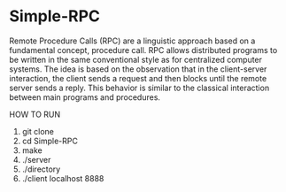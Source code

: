 # Simple-RPC 
Remote Procedure Calls (RPC) are a linguistic approach based on a fundamental
concept, procedure call. RPC allows distributed programs to be written in the same
conventional style as for centralized computer systems. The idea is based on the
observation that in the client-server interaction, the client sends a request and then
blocks until the remote server sends a reply. This behavior is similar to the classical
interaction between main programs and procedures.

HOW TO RUN
1. git clone 
2. cd Simple-RPC
3. make
4. ./server
5. ./directory
6. ./client localhost 8888
